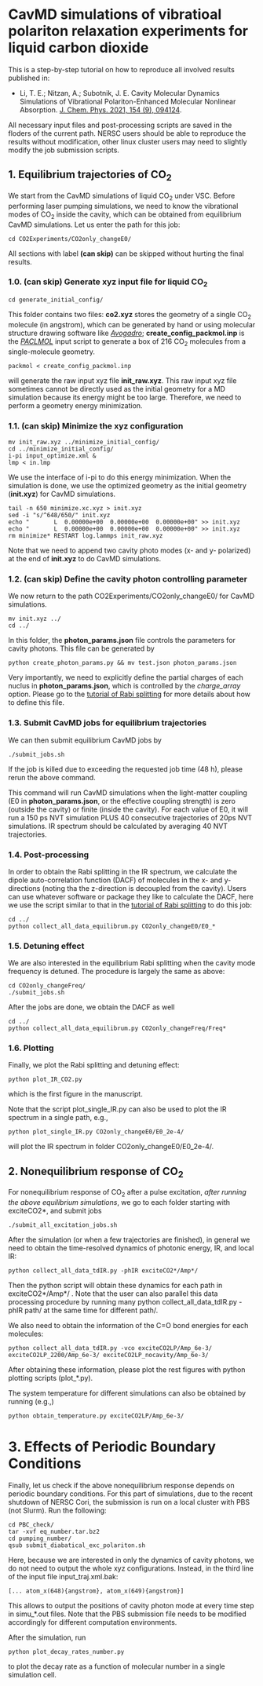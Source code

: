 # CavMD simulations of vibratioal polariton relaxation experiments for liquid carbon dioxide

This is a step-by-step tutorial on how to reproduce all involved results published in:

- Li, T. E.; Nitzan, A.; Subotnik, J. E. Cavity Molecular Dynamics Simulations of Vibrational Polariton-Enhanced Molecular Nonlinear Absorption. [J. Chem. Phys. 2021, 154 (9), 094124](https://doi.org/10.1063/5.0037623).

All necessary input files and post-processing scripts are saved in the floders of the current path. NERSC users should be able to reproduce the results without modification, other linux cluster users may need to slightly modify the job submission scripts.

## 1. Equilibrium trajectories of CO<sub>2</sub>
We start from the CavMD simulations of liquid CO<sub>2</sub> under VSC. Before performing laser pumping simulations, we need to know the vibrational modes of CO<sub>2</sub> inside the cavity, which can be obtained from equilibrium CavMD simulations. Let us enter the path for this job:
<pre><code>cd CO2Experiments/CO2only_changeE0/
</code></pre>  

All sections with label **(can skip)** can be skipped without hurting the final results.

### 1.0. (can skip) Generate xyz input file for liquid CO<sub>2</sub>
<pre><code>cd generate_initial_config/
</code></pre>  
This folder contains two files: **co2.xyz** stores the geometry of a single CO<sub>2</sub> molecule (in angstrom), which can be generated by hand or using molecular structure drawing software like [*Avogadro*](https://avogadro.cc/); **create_config_packmol.inp** is the [*PACLMOL*](http://m3g.iqm.unicamp.br/packmol/home.shtml) input script to generate a box of 216 CO<sub>2</sub> molecules from a single-molecule geometry.
<pre><code>packmol < create_config_packmol.inp
</code></pre>
will generate the raw input xyz file **init_raw.xyz**. This raw input xyz file sometimes cannot be directly used as the initial geometry for a MD simulation because its energy might be too large. Therefore, we need to perform a geometry energy minimization.

### 1.1. (can skip) Minimize the xyz configuration
<pre><code>mv init_raw.xyz ../minimize_initial_config/
cd ../minimize_initial_config/
i-pi input_optimize.xml &
lmp < in.lmp
</code></pre>
We use the interface of i-pi to do this energy minimization. When the simulation is done, we use the optimized geometry as the initial geometry (**init.xyz**) for CavMD simulations.
<pre><code>tail -n 650 minimize.xc.xyz > init.xyz
sed -i "s/^648/650/" init.xyz
echo "       L  0.00000e+00  0.00000e+00  0.00000e+00" >> init.xyz
echo "       L  0.00000e+00  0.00000e+00  0.00000e+00" >> init.xyz
rm minimize* RESTART log.lammps init_raw.xyz
</code></pre>
Note that we need to append two cavity photo modes (x- and y- polarized) at the end of **init.xyz** to do CavMD simulations.

### 1.2. (can skip) Define the cavity photon controlling parameter
We now return to the path CO2Experiments/CO2only_changeE0/ for CavMD simulations.
<pre><code>mv init.xyz ../
cd ../
</code></pre>
In this folder, the **photon_params.json** file controls the parameters for cavity photons. This file can be generated by
<pre><code>python create_photon_params.py && mv test.json photon_params.json
</code></pre>
Very importantly, we need to explicitly define the partial charges of each nuclus in **photon_params.json**, which is controlled by the *charge_array* option. Please go to the [tutorial of Rabi splitting](../../tutorials/Rabi_splitting/) for more details about how to define this file.
### 1.3. Submit CavMD jobs for equilibrium trajectories

We can then submit equilibrium CavMD jobs by
<pre><code>./submit_jobs.sh
</code></pre>
If the job is killed due to exceeding the requested job time (48 h), please rerun the above command.

This command will run CavMD simulations when the light-matter coupling (E0 in **photon_params.json**, or the effective coupling strength) is zero (outside the cavity) or finite (inside the cavity). For each value of E0, it will run a 150 ps NVT simulation PLUS 40 consecutive trajectories of 20ps NVT simulations. IR spectrum should be calculated by averaging 40 NVT trajectories.

### 1.4. Post-processing
In order to obtain the Rabi splitting in the IR spectrum, we calculate the dipole auto-correlation function (DACF) of molecules in the x- and y- directions (noting tha the z-direction is decoupled from the cavity). Users can use whatever software or package they like to calculate the DACF, here we use the script similar to that in the [tutorial of Rabi splitting](../../tutorials/Rabi_splitting/) to do this job:
<pre><code>cd ../
python collect_all_data_equilibrum.py CO2only_changeE0/E0_*
</code></pre>

### 1.5. Detuning effect
We are also interested in the equilibrium Rabi splitting when the cavity mode frequency is detuned. The procedure is largely the same as above:
<pre><code>cd CO2only_changeFreq/
./submit_jobs.sh
</code></pre>
After the jobs are done, we obtain the DACF as well
<pre><code>cd ../
python collect_all_data_equilibrum.py CO2only_changeFreq/Freq*
</code></pre>

### 1.6. Plotting
Finally, we plot the Rabi splitting and detuning effect:
<pre><code>python plot_IR_CO2.py
</code></pre>
which is the first figure in the manuscript.

Note that the script plot_single_IR.py can also be used to plot the IR spectrum in a single path, e.g.,
<pre><code>python plot_single_IR.py CO2only_changeE0/E0_2e-4/
</code></pre>
will plot the IR spectrum in folder CO2only_changeE0/E0_2e-4/.

## 2. Nonequilibrium response of CO<sub>2</sub>
For nonequilibrium response of CO<sub>2</sub> after a pulse excitation, *after running the above equilibrium simulations*, we go to each folder starting with exciteCO2*, and submit jobs
<pre><code>./submit_all_excitation_jobs.sh
</code></pre>
After the simulation (or when a few trajectories are finished), in general we need to obtain the time-resolved dynamics of photonic energy, IR, and local IR:
<pre><code>python collect_all_data_tdIR.py -phIR exciteCO2*/Amp*/
</code></pre>
Then the python script will obtain these dynamics for each path in exciteCO2\*/Amp\*/ . Note that the user can also parallel this data processing procedure by running many python collect_all_data_tdIR.py -phIR path/ at the same time for different path/.

We also need to obtain the information of the C=O bond energies for each molecules:
<pre><code>python collect_all_data_tdIR.py -vco exciteCO2LP/Amp_6e-3/ exciteCO2LP_2200/Amp_6e-3/ exciteCO2LP_nocavity/Amp_6e-3/
</code></pre>

After obtaining these information, please plot the rest figures with python plotting scripts (plot_*.py).

The system temperature for different simulations can also be obtained by running (e.g.,)
<pre><code>python obtain_temperature.py exciteCO2LP/Amp_6e-3/
</code></pre>

# 3. Effects of Periodic Boundary Conditions
Finally, let us check if the above nonequilibrium response depends on periodic boundary conditions. For this part of simulations, due to the recent shutdown of NERSC Cori, the submission is run on a local cluster with PBS (not Slurm). Run the following:
<pre><code>cd PBC_check/
tar -xvf eq_number.tar.bz2
cd pumping_number/
qsub submit_diabatical_exc_polariton.sh
</code></pre>
Here, because we are interested in only the dynamics of cavity photons, we do not need to output the whole xyz configurations. Instead, in the third line of the input file input_traj.xml.bak:
<pre><code>[... atom_x(648){angstrom}, atom_x(649){angstrom}]
</code></pre>
This allows to output the positions of cavity photon mode at every time step in simu_*.out files. Note that the PBS submission file needs to be modified accordingly for different computation environments.

After the simulation, run
<pre><code>python plot_decay_rates_number.py
</code></pre>
to plot the decay rate as a function of molecular number in a single simulation cell.
